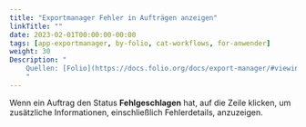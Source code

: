 ```yaml
---
title: "Exportmanager Fehler in Aufträgen anzeigen"
linkTitle: ""
date: 2023-02-01T00:00:00-00:00
tags: [app-exportmanager, by-folio, cat-workflows, for-anwender]
weight: 30
Description: "
    Quellen: [Folio](https://docs.folio.org/docs/export-manager/#viewing-export-jobs) <!-- & [GBV](https://info.gebev.de/pages/viewpage.action?pageId=845709341) -->
    "
---
```


Wenn ein Auftrag den Status **Fehlgeschlagen** hat, auf die Zeile klicken, um zusätzliche Informationen, einschließlich Fehlerdetails, anzuzeigen.
